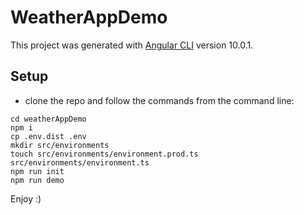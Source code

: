 # WeatherAppDemo

This project was generated with [Angular CLI](https://github.com/angular/angular-cli) version 10.0.1.

## Setup

- clone the repo and follow the commands from the command line:

```
cd weatherAppDemo
npm i
cp .env.dist .env
mkdir src/environments
touch src/environments/environment.prod.ts src/environments/environment.ts
npm run init
npm run demo
```

Enjoy :)